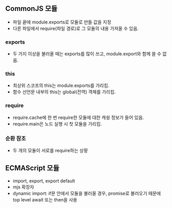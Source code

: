 ## CommonJS 모듈

- 파일 끝에 module.exports로 모듈로 만들 값을 지정
- 다른 파일에서 require(파일 경로)로 그 모듈의 내용 가져올 수 있음.

### exports

- 두 가지 이상을 불러올 때는 exports를 많이 쓰고, module.export와 함께 쓸 수 없음.

### this

- 최상위 스코프의 this는 module.exports를 가리킴.
- 함수 선언문 내부의 this는 global(전역) 객체를 가리킴.

### require

- require.cache에 한 번 require한 모듈에 대한 캐슁 정보가 들어 있음.
- require.main은 노드 실행 시 첫 모듈을 가리킴.

### 순환 참조

- 두 개의 모듈이 서로를 require하는 상황

## ECMAScript 모듈

- import, export, export default
- mjs 확장자
- dynamic import: if문 안에서 모듈을 불러올 경우, promise로 불러오기 때문에 top level await 또는 then을 사용
